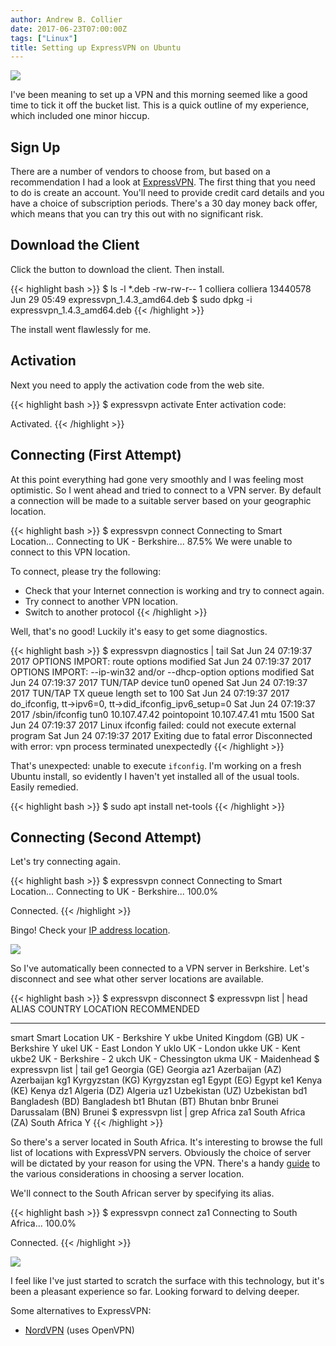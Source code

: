 ```yaml
---
author: Andrew B. Collier
date: 2017-06-23T07:00:00Z
tags: ["Linux"]
title: Setting up ExpressVPN on Ubuntu
---
```


![](/img/2017/06/expressvpn-logo.jpg)

I've been meaning to set up a VPN and this morning seemed like a good time to tick it off the bucket list. This is a quick outline of my experience, which included one minor hiccup.

<!--more-->

## Sign Up

There are a number of vendors to choose from, but based on a recommendation I had a look at [ExpressVPN](https://www.expressvpn.com/). The first thing that you need to do is create an account. You'll need to provide credit card details and you have a choice of subscription periods. There's a 30 day money back offer, which means that you can try this out with no significant risk.

## Download the Client

Click the button to download the client. Then install.

{{< highlight bash >}}
$ ls -l *.deb
-rw-rw-r-- 1 colliera colliera 13440578 Jun 29 05:49 expressvpn_1.4.3_amd64.deb
$ sudo dpkg -i expressvpn_1.4.3_amd64.deb
{{< /highlight >}}

The install went flawlessly for me.

## Activation

Next you need to apply the activation code from the web site.

{{< highlight bash >}}
$ expressvpn activate
Enter activation code: 

Activated.
{{< /highlight >}}

## Connecting (First Attempt)

At this point everything had gone very smoothly and I was feeling most optimistic. So I went ahead and tried to connect to a VPN server. By default a connection will be made to a suitable server based on your geographic location.

{{< highlight bash >}}
$ expressvpn connect
Connecting to Smart Location...
Connecting to UK - Berkshire...	87.5%
We were unable to connect to this VPN location.

To connect, please try the following:

   - Check that your Internet connection is working and try to connect again.
   - Try connect to another VPN location.
   - Switch to another protocol
{{< /highlight >}}

Well, that's no good! Luckily it's easy to get some diagnostics.

{{< highlight bash >}}
$ expressvpn diagnostics | tail
Sat Jun 24 07:19:37 2017 OPTIONS IMPORT: route options modified
Sat Jun 24 07:19:37 2017 OPTIONS IMPORT: --ip-win32 and/or --dhcp-option options modified
Sat Jun 24 07:19:37 2017 TUN/TAP device tun0 opened
Sat Jun 24 07:19:37 2017 TUN/TAP TX queue length set to 100
Sat Jun 24 07:19:37 2017 do_ifconfig, tt->ipv6=0, tt->did_ifconfig_ipv6_setup=0
Sat Jun 24 07:19:37 2017 /sbin/ifconfig tun0 10.107.47.42 pointopoint 10.107.47.41 mtu 1500
Sat Jun 24 07:19:37 2017 Linux ifconfig failed: could not execute external program
Sat Jun 24 07:19:37 2017 Exiting due to fatal error
Disconnected with error: vpn process terminated unexpectedly
{{< /highlight >}}

That's unexpected: unable to execute `ifconfig`. I'm working on a fresh Ubuntu install, so evidently I haven't yet installed all of the usual tools. Easily remedied.

{{< highlight bash >}}
$ sudo apt install net-tools
{{< /highlight >}}

## Connecting (Second Attempt)

Let's try connecting again.

{{< highlight bash >}}
$ expressvpn connect
Connecting to Smart Location...
Connecting to UK - Berkshire...	100.0%

Connected.
{{< /highlight >}}

Bingo! Check your [IP address location](https://www.expressvpn.com/what-is-my-ip).

![](/img/2017/06/expressvpn-ip-berkshire.png)

So I've automatically been connected to a VPN server in Berkshire. Let's disconnect and see what other server locations are available.

{{< highlight bash >}}
$ expressvpn disconnect
$ expressvpn list | head
ALIAS	COUNTRY					LOCATION			RECOMMENDED
-----	---------------				------------------------------	-----------
smart	Smart Location				UK - Berkshire			Y
ukbe	United Kingdom (GB)			UK - Berkshire			Y
ukel						UK - East London		Y
uklo						UK - London
ukke						UK - Kent
ukbe2						UK - Berkshire - 2
ukch						UK - Chessington
ukma						UK - Maidenhead
$ expressvpn list | tail
ge1	Georgia (GE)				Georgia
az1	Azerbaijan (AZ)				Azerbaijan
kg1	Kyrgyzstan (KG)				Kyrgyzstan
eg1	Egypt (EG)				Egypt
ke1	Kenya (KE)				Kenya
dz1	Algeria (DZ)				Algeria
uz1	Uzbekistan (UZ)				Uzbekistan
bd1	Bangladesh (BD)				Bangladesh
bt1	Bhutan (BT)				Bhutan
bnbr	Brunei Darussalam (BN)			Brunei
$ expressvpn list | grep Africa
za1	South Africa (ZA)			South Africa			Y
{{< /highlight >}}

So there's a server located in South Africa. It's interesting to browse the full list of locations with ExpressVPN servers. Obviously the choice of server will be dictated by your reason for using the VPN. There's a handy [guide](https://www.expressvpn.com/support/troubleshooting/server-locations/) to the various considerations in choosing a server location.

We'll connect to the South African server by specifying its alias.

{{< highlight bash >}}
$ expressvpn connect za1
Connecting to South Africa...	100.0%

Connected.
{{< /highlight >}}

![](/img/2017/06/expressvpn-ip-pretoria.png)

I feel like I've just started to scratch the surface with this technology, but it's been a pleasant experience so far. Looking forward to delving deeper.

Some alternatives to ExpressVPN:

- [NordVPN](https://nordvpn.com/) (uses OpenVPN) 
